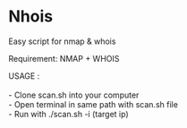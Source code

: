 # Nhois
Easy script for nmap &amp; whois

Requirement:
NMAP + WHOIS

USAGE :<br/><br/>
    - Clone scan.sh into your computer <br/>
    - Open terminal in same path with scan.sh file<br/>
    - Run with ./scan.sh -i (target ip)<br/>
